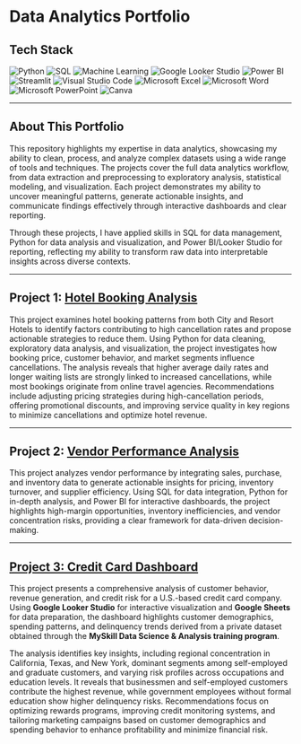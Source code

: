 # Data Analytics Portfolio

## Tech Stack

![Python](https://img.shields.io/badge/Python-3776AB?style=for-the-badge&logo=python&logoColor=white)
![SQL](https://img.shields.io/badge/SQL-336791?style=for-the-badge&logo=postgresql&logoColor=white)
![Machine Learning](https://img.shields.io/badge/Machine%20Learning-F7931E?style=for-the-badge&logo=python&logoColor=white)
![Google Looker Studio](https://img.shields.io/badge/Looker%20Studio-4285F4?style=for-the-badge&logo=google&logoColor=white)
![Power BI](https://img.shields.io/badge/Power%20BI-F2C811?style=for-the-badge&logo=power-bi&logoColor=black)
![Streamlit](https://img.shields.io/badge/Streamlit-FF4B4B?style=for-the-badge&logo=streamlit&logoColor=white)
![Visual Studio Code](https://img.shields.io/badge/VS%20Code-0078D7?style=for-the-badge&logo=visual-studio-code&logoColor=white)
![Microsoft Excel](https://img.shields.io/badge/Microsoft%20Excel-217346?style=for-the-badge&logo=microsoft-excel&logoColor=white)
![Microsoft Word](https://img.shields.io/badge/Microsoft%20Word-2B579A?style=for-the-badge&logo=microsoft-word&logoColor=white)
![Microsoft PowerPoint](https://img.shields.io/badge/Microsoft%20PowerPoint-B7472A?style=for-the-badge&logo=microsoft-powerpoint&logoColor=white)
![Canva](https://img.shields.io/badge/Canva-00C4CC?style=for-the-badge&logo=canva&logoColor=white)

---

## About This Portfolio

This repository highlights my expertise in data analytics, showcasing my ability to clean, process, and analyze complex datasets using a wide range of tools and techniques. The projects cover the full data analytics workflow, from data extraction and preprocessing to exploratory analysis, statistical modeling, and visualization. Each project demonstrates my ability to uncover meaningful patterns, generate actionable insights, and communicate findings effectively through interactive dashboards and clear reporting.  

Through these projects, I have applied skills in SQL for data management, Python for data analysis and visualization, and Power BI/Looker Studio for reporting, reflecting my ability to transform raw data into interpretable insights across diverse contexts.

---

## Project 1: [Hotel Booking Analysis](https://github.com/debbyrofikomalik/hotel-booking-analysis)

This project examines hotel booking patterns from both City and Resort Hotels to identify factors contributing to high cancellation rates and propose actionable strategies to reduce them. Using Python for data cleaning, exploratory data analysis, and visualization, the project investigates how booking price, customer behavior, and market segments influence cancellations. The analysis reveals that higher average daily rates and longer waiting lists are strongly linked to increased cancellations, while most bookings originate from online travel agencies. Recommendations include adjusting pricing strategies during high-cancellation periods, offering promotional discounts, and improving service quality in key regions to minimize cancellations and optimize hotel revenue.

---

## Project 2: [Vendor Performance Analysis](https://github.com/debbyrofikomalik/vendor-performance-analysis)

This project analyzes vendor performance by integrating sales, purchase, and inventory data to generate actionable insights for pricing, inventory turnover, and supplier efficiency. Using SQL for data integration, Python for in-depth analysis, and Power BI for interactive dashboards, the project highlights high-margin opportunities, inventory inefficiencies, and vendor concentration risks, providing a clear framework for data-driven decision-making.

---
## [Project 3: Credit Card Dashboard](https://github.com/debbyrofikomalik/Credit-Card-Dashboard)

This project presents a comprehensive analysis of customer behavior, revenue generation, and credit risk for a U.S.-based credit card company. Using **Google Looker Studio** for interactive visualization and **Google Sheets** for data preparation, the dashboard highlights customer demographics, spending patterns, and delinquency trends derived from a private dataset obtained through the **MySkill Data Science & Analysis training program**.  

The analysis identifies key insights, including regional concentration in California, Texas, and New York, dominant segments among self-employed and graduate customers, and varying risk profiles across occupations and education levels. It reveals that businessmen and self-employed customers contribute the highest revenue, while government employees without formal education show higher delinquency risks. Recommendations focus on optimizing rewards programs, improving credit monitoring systems, and tailoring marketing campaigns based on customer demographics and spending behavior to enhance profitability and minimize financial risk.
